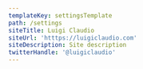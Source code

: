 ```yaml
---
templateKey: settingsTemplate
path: /settings
siteTitle: Luigi Claudio
siteUrl: 'htttps://luigiclaudio.com'
siteDescription: Site description
twitterHandle: '@luigiclaudio'
---
```


